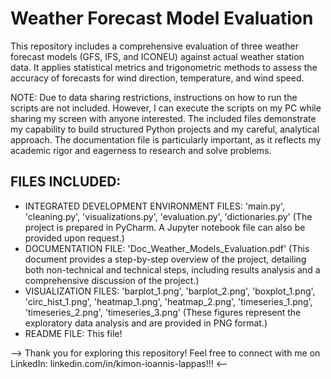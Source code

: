 # Weather Forecast Model Evaluation

This repository includes a comprehensive evaluation of three weather forecast models (GFS, IFS, and ICONEU) against actual weather station data. It applies statistical metrics and trigonometric methods to assess the accuracy of forecasts for wind direction, temperature, and wind speed.

NOTE: Due to data sharing restrictions, instructions on how to run the scripts are not included. However, I can execute the scripts on my PC while sharing my screen with anyone interested. The included files demonstrate my capability to build structured Python projects and my careful, analytical approach. The documentation file is particularly important, as it reflects my academic rigor and eagerness to research and solve problems. 

## FILES INCLUDED:

- INTEGRATED DEVELOPMENT ENVIRONMENT FILES: 'main.py', 'cleaning.py', 'visualizations.py', 'evaluation.py', 'dictionaries.py'
(The project is prepared in PyCharm. A Jupyter notebook file can also be provided upon request.)
- DOCUMENTATION FILE: 'Doc_Weather_Models_Evaluation.pdf'
(This document provides a step-by-step overview of the project, detailing both non-technical and technical steps, including results analysis and a comprehensive discussion of the project.)
- VISUALIZATION FILES: 'barplot_1.png', 'barplot_2.png', 'boxplot_1.png', 'circ_hist_1.png', 'heatmap_1.png', 'heatmap_2.png', 'timeseries_1.png', 'timeseries_2.png', 'timeseries_3.png'
(These figures represent the exploratory data analysis and are provided in PNG format.)
- README FILE: This file!

--> Thank you for exploring this repository! Feel free to connect with me on LinkedIn: linkedin.com/in/kimon-ioannis-lappas!!! <--
